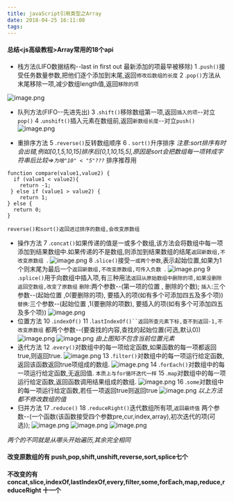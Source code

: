 ```yaml
---
title: javaScript引用类型之Array
date: 2018-04-25 16:11:08
tags:
---
```

#### 总结<js高级教程>Array常用的18个api
* 栈方法(LIFO数据结构--last in first out 最新添加的项最早被移除)
 1 .`push()`接受任务数量参数,把他们逐个添加到末尾,返回`修改后数组的长度`
2 .`pop()`方法从末尾移除一项,减少数组length值,返回`移除的项`


![image.png](https://upload-images.jianshu.io/upload_images/1808957-abd6e2a3c3a77a5f.png?imageMogr2/auto-orient/strip%7CimageView2/2/w/1240)
* 队列方法(FIFO--先进先出)
   3 .`shift()`移除数组第一项,返回`插入的项`--对立`pop()`
   4 .`unshift()`插入元素在数组前,返回`新数组长度`--对立`push()`
![image.png](https://upload-images.jianshu.io/upload_images/1808957-6d2cc456c8595fa6.png?imageMogr2/auto-orient/strip%7CimageView2/2/w/1240)

* 重排序方法
  5 .`reverse()`反转数组顺序
  6 . `sort()`升序排序
*注意:sort排序有时会出错,例如[0,1,5,10,15]排序后[0,1,10,15,5],原因是sort会把数组每一项转成字符串后比较=>`为啥"10" < "5"???`*
排序推荐用
```
function compare(value1,value2) {
  if (value1 < value2){
    return -1;
 } else if (value1 > value2) {
    return 1;
} else {
  return 0;
}
```
```
reverse()和sort()返回进过排序的数组,会改变原数组
```
* 操作方法
  7 .`concat()`如果传递的值是一或多个数组,该方法会将数组中每一项添加到结果数组中.如果传递的不是数组,则添加到结果数组的结尾`返回新数组,不改变原数组 `.
![image.png](https://upload-images.jianshu.io/upload_images/1808957-a2bba032d5130992.png?imageMogr2/auto-orient/strip%7CimageView2/2/w/1240)
8 .`slice()`接受`一或两个参数`,表示起始位置,如果为1个则末尾为最后一个`返回新数组,不改变原数组,可传入负数 `.
![image.png](https://upload-images.jianshu.io/upload_images/1808957-aad16e56df282c26.png?imageMogr2/auto-orient/strip%7CimageView2/2/w/1240)
9 .`splice()`用于向数组中插入项,有三种用法`返回从原始数组中删除的项,如果没删除返回空数组,改变了原数组`
`删除`:两个参数--(第一项的位置 , 删除的个数);
`插入`:三个参数--(起始位置 ,0(要删除的项), 要插入的项(如有多个可添加四五及多个项))
`替换`:三个参数--(起始位置 ,1(要删除的项数), 要插入的项(如有多个可添加四五及多个项))
![image.png](https://upload-images.jianshu.io/upload_images/1808957-53cda8a392eb2652.png?imageMogr2/auto-orient/strip%7CimageView2/2/w/1240)
* 位置方法
10 .`indexOf()`
11 .`lastIndexOf()``返回所查元素下标,查不到返回-1,不改变原数组`
都两个参数--(要查找的内容,查找的起始位置(可选,默认0))
![image.png](https://upload-images.jianshu.io/upload_images/1808957-ca1d66abbf362bec.png?imageMogr2/auto-orient/strip%7CimageView2/2/w/1240)
![image.png](https://upload-images.jianshu.io/upload_images/1808957-b22ebc327538813c.png?imageMogr2/auto-orient/strip%7CimageView2/2/w/1240)
*由上图知不包含当前位置元素*
* 迭代方法
12 .`every()`对数组中的每一项给定函数,如果函数的每一项都返回true,则返回true.
![image.png](https://upload-images.jianshu.io/upload_images/1808957-3f0297bad2224f46.png?imageMogr2/auto-orient/strip%7CimageView2/2/w/1240)
13 .`filter()`对数组中的每一项运行给定函数,返回该函数返回true项组成的数组.
![image.png](https://upload-images.jianshu.io/upload_images/1808957-0588dd5787b18b6a.png?imageMogr2/auto-orient/strip%7CimageView2/2/w/1240)
14 .`forEach()`对数组中的每一项运行给定函数,无返回值.
`本质上与for循环迭代一样`
15 .`map`对数组中的每一项运行给定函数,返回函数调用结果组成的数组.
![image.png](https://upload-images.jianshu.io/upload_images/1808957-ea2aae223fd492c2.png?imageMogr2/auto-orient/strip%7CimageView2/2/w/1240)
16 .`some`对数组中的每一项运行给定函数,若任一项返回true则返回true
![image.png](https://upload-images.jianshu.io/upload_images/1808957-8be516199e57100b.png?imageMogr2/auto-orient/strip%7CimageView2/2/w/1240)
*以上方法都不修改数组的值*
* 归并方法
17 .`reduce()`
18 .`reduceRight()`迭代数组所有项,`返回最终值`
两个参数--(一个函数(该函数接受四个参数pre,cur,index,array),初次迭代的项(可选));
![image.png](https://upload-images.jianshu.io/upload_images/1808957-3e3153f06b4b6862.png?imageMogr2/auto-orient/strip%7CimageView2/2/w/1240)
![image.png](https://upload-images.jianshu.io/upload_images/1808957-31be692ddabdc901.png?imageMogr2/auto-orient/strip%7CimageView2/2/w/1240)
![image.png](https://upload-images.jianshu.io/upload_images/1808957-eb5010ad7c72a622.png?imageMogr2/auto-orient/strip%7CimageView2/2/w/1240)


*两个的不同就是从哪头开始遍历,其余完全相同*
#### 改变原数组的有 push,pop,shift,unshift,reverse,sort,splice七个
#### 不改变的有concat,slice,indexOf,lastIndexOf,every,filter,some,forEach,map,reduce,reduceRight 十一个



